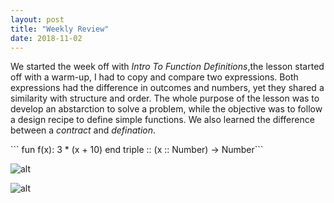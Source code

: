 ```yaml
---
layout: post
title: "Weekly Review"
date: 2018-11-02
---
```

<p>We started the week off with <i> Intro To Function Definitions</i>,the lesson started off with a warm-up, I had to copy and compare two expressions. Both expressions had the difference in outcomes and numbers, yet they shared a similarity with structure and order. The whole purpose of the lesson was to develop an abstarction to solve a problem, while the objective was to follow a design recipe to define simple functions. We also learned the difference between a <i>contract</i> and <i>defination</i>. </p>
  ``` fun f(x): 3 * (x + 10) end
  triple :: (x :: Number) -> Number```
  



![alt](https://giffiles.alphacoders.com/136/13615.gif)



![alt](https://i.gifer.com/bfS.gif)
